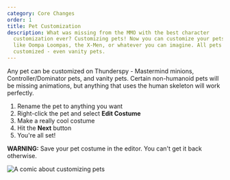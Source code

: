 ```yaml
---
category: Core Changes
order: 1
title: Pet Customization
description: What was missing from the MMO with the best character
  customization ever? Customizing pets! Now you can customize your pets to look
  like Oompa Loompas, the X-Men, or whatever you can imagine. All pets can be
  customized - even vanity pets.
---
```


Any pet can be customized on Thunderspy - Mastermind minions,
Controller/Dominator pets, and vanity pets. Certain non-humanoid pets will be
missing animations, but anything that uses the human skeleton will work
perfectly.

1. Rename the pet to anything you want
2. Right-click the pet and select **Edit Costume**
3. Make a really cool costume
4. Hit the **Next** button
5. You're all set!

**WARNING:** Save your pet costume in the editor. You can't get it back otherwise.

![A comic about customizing pets](/img/uploads/pets.jpg)
